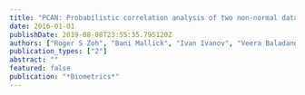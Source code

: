 ```yaml
---
title: "PCAN: Probabilistic correlation analysis of two non-normal data sets"
date: 2016-01-01
publishDate: 2019-08-08T23:55:35.795120Z
authors: ["Roger S Zoh", "Bani Mallick", "Ivan Ivanov", "Veera Baladandayuthapani", "Ganiraju Manyam", "Robert S Chapkin", "Johanna W Lampe", "Raymond J Carroll"]
publication_types: ["2"]
abstract: ""
featured: false
publication: "*Biometrics*"
---
```



